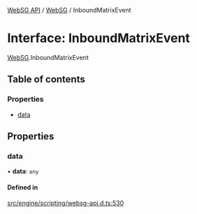 [WebSG API](../README.md) / [WebSG](../modules/WebSG.md) / InboundMatrixEvent

# Interface: InboundMatrixEvent

[WebSG](../modules/WebSG.md).InboundMatrixEvent

## Table of contents

### Properties

- [data](WebSG.InboundMatrixEvent.md#data)

## Properties

### data

• **data**: `any`

#### Defined in

[src/engine/scripting/websg-api.d.ts:530](https://github.com/thirdroom/thirdroom/blob/c8b57e0e/src/engine/scripting/websg-api.d.ts#L530)
